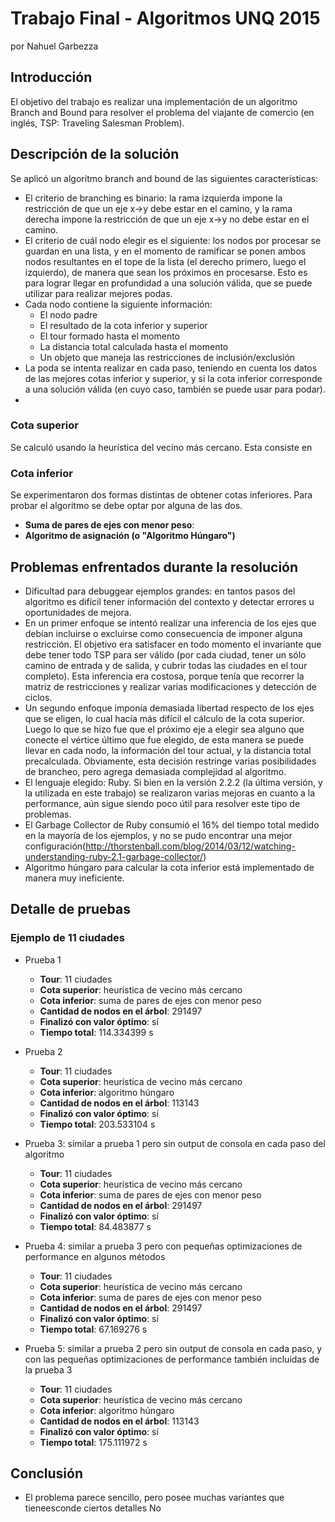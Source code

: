 # Trabajo Final - Algoritmos UNQ 2015

por Nahuel Garbezza

## Introducción

El objetivo del trabajo es realizar una implementación de un algoritmo Branch
and Bound para resolver el problema del viajante de comercio (en inglés, TSP:
Traveling Salesman Problem).

## Descripción de la solución

Se aplicó un algoritmo branch and bound de las siguientes características:

- El criterio de branching es binario: la rama izquierda impone la restricción
  de que un eje x->y debe estar en el camino, y la rama derecha impone la
  restricción de que un eje x->y no debe estar en el camino.
- El criterio de cuál nodo elegir es el siguiente: los nodos por procesar se
  guardan en una lista, y en el momento de ramificar se ponen ambos nodos resultantes
  en el tope de la lista (el derecho primero, luego el izquierdo), de manera que
  sean los próximos en procesarse. Esto es para lograr llegar en profundidad a una
  solución válida, que se puede utilizar para realizar mejores podas.
- Cada nodo contiene la siguiente información:
    - El nodo padre
    - El resultado de la cota inferior y superior
    - El tour formado hasta el momento
    - La distancia total calculada hasta el momento
    - Un objeto que maneja las restricciones de inclusión/exclusión
- La poda se intenta realizar en cada paso, teniendo en cuenta los datos de las
  mejores cotas inferior y superior, y si la cota inferior corresponde a una
  solución válida (en cuyo caso, también se puede usar para podar).
- 

### Cota superior

Se calculó usando la heurística del vecino más cercano. Esta consiste en

### Cota inferior

Se experimentaron dos formas distintas de obtener cotas inferiores. Para probar el
algoritmo se debe optar por alguna de las dos.

- **Suma de pares de ejes con menor peso**:
- **Algoritmo de asignación (o "Algoritmo Húngaro")**

## Problemas enfrentados durante la resolución

- Dificultad para debuggear ejemplos grandes: en tantos pasos del algoritmo es difícil
  tener información del contexto y detectar errores u oportunidades de mejora.
- En un primer enfoque se intentó realizar una inferencia de los ejes que debían incluirse
  o excluirse como consecuencia de imponer alguna restricción. El objetivo era
  satisfacer en todo momento el invariante que debe tener todo TSP para ser válido (por cada
  ciudad, tener un sólo camino de entrada y de salida, y cubrir todas las ciudades en el tour
  completo). Esta inferencia era costosa, porque tenía que recorrer la matriz de restricciones
  y realizar varias modificaciones y detección de ciclos.
- Un segundo enfoque imponía demasiada libertad respecto de los ejes que se eligen,
  lo cual hacía más difícil el cálculo de la cota superior. Luego lo que se hizo fue que el
  próximo eje a elegir sea alguno que conecte el vértice último que fue elegido, de esta manera
  se puede llevar en cada nodo, la información del tour actual, y la distancia total precalculada.
  Obviamente, esta decisión restringe varias posibilidades de brancheo, pero agrega demasiada
  complejidad al algoritmo.
- El lenguaje elegido: Ruby. Si bien en la versión 2.2.2 (la última versión, y la utilizada en
  este trabajo) se realizaron varias mejoras en cuanto a la performance, aún sigue siendo poco
  útil para resolver este tipo de problemas.
- El Garbage Collector de Ruby consumió el 16% del tiempo total medido en la mayoría de los ejemplos,
  y no se pudo encontrar una mejor configuración(http://thorstenball.com/blog/2014/03/12/watching-understanding-ruby-2.1-garbage-collector/)
- Algoritmo húngaro para calcular la cota inferior está implementado de manera muy ineficiente.

## Detalle de pruebas

### Ejemplo de 11 ciudades

- Prueba 1
    - **Tour**: 11 ciudades
    - **Cota superior**: heurística de vecino más cercano
    - **Cota inferior**: suma de pares de ejes con menor peso
    - **Cantidad de nodos en el árbol**: 291497
    - **Finalizó con valor óptimo**: sí
    - **Tiempo total**: 114.334399 s

- Prueba 2
    - **Tour**: 11 ciudades
    - **Cota superior**: heurística de vecino más cercano
    - **Cota inferior**: algoritmo húngaro
    - **Cantidad de nodos en el árbol**: 113143
    - **Finalizó con valor óptimo**: sí
    - **Tiempo total**: 203.533104 s

- Prueba 3: similar a prueba 1 pero sin output de consola en cada paso del algoritmo
    - **Tour**: 11 ciudades
    - **Cota superior**: heurística de vecino más cercano
    - **Cota inferior**: suma de pares de ejes con menor peso
    - **Cantidad de nodos en el árbol**: 291497
    - **Finalizó con valor óptimo**: sí
    - **Tiempo total**: 84.483877 s

- Prueba 4: similar a prueba 3 pero con pequeñas optimizaciones de performance en algunos métodos
    - **Tour**: 11 ciudades
    - **Cota superior**: heurística de vecino más cercano
    - **Cota inferior**: suma de pares de ejes con menor peso
    - **Cantidad de nodos en el árbol**: 291497
    - **Finalizó con valor óptimo**: sí
    - **Tiempo total**: 67.169276 s

- Prueba 5: similar a prueba 2 pero sin output de consola en cada paso, y con las pequeñas optimizaciones de
performance también incluidas de la prueba 3
    - **Tour**: 11 ciudades
    - **Cota superior**: heurística de vecino más cercano
    - **Cota inferior**: algoritmo húngaro
    - **Cantidad de nodos en el árbol**: 113143
    - **Finalizó con valor óptimo**: sí
    - **Tiempo total**: 175.111972 s

## Conclusión

* El problema parece sencillo, pero posee muchas variantes que tieneesconde ciertos detalles No
